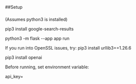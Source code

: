 ##Setup

###
(Assumes python3 is installed)

pip3 install google-search-results

python3 -m flask --app app run

If you run into OpenSSL issues, try:
pip3 install urllib3==1.26.6

pip3 install openai

Before running, set environment variable:

api_key=<keyhere>